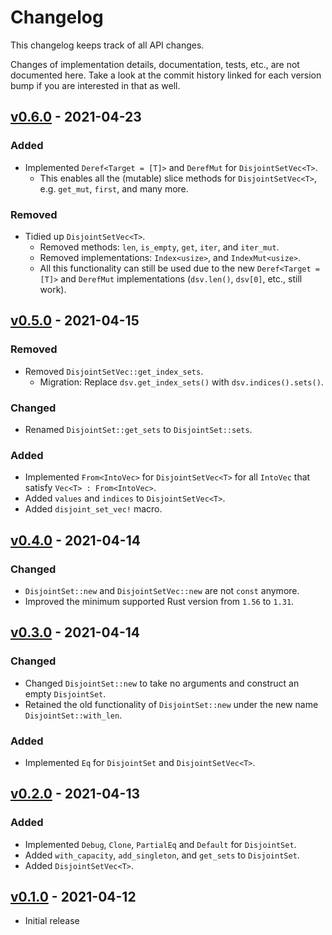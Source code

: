 # Changelog

This changelog keeps track of all API changes.

Changes of implementation details, documentation, tests, etc., are not documented here. Take a look at the commit history linked for each version bump if you are interested in that as well.

## [v0.6.0] - 2021-04-23

### Added
- Implemented `Deref<Target = [T]>` and `DerefMut` for `DisjointSetVec<T>`.
    - This enables all the (mutable) slice methods for `DisjointSetVec<T>`, e.g. `get_mut`, `first`, and many more.

### Removed
- Tidied up `DisjointSetVec<T>`.
    - Removed methods: `len`, `is_empty`, `get`, `iter`, and `iter_mut`.
    - Removed implementations: `Index<usize>`, and `IndexMut<usize>`.
    - All this functionality can still be used due to the new `Deref<Target = [T]>` and `DerefMut` implementations (`dsv.len()`, `dsv[0]`, etc., still work).




## [v0.5.0] - 2021-04-15

### Removed
- Removed `DisjointSetVec::get_index_sets`.
    - Migration: Replace `dsv.get_index_sets()` with `dsv.indices().sets()`.

### Changed
- Renamed `DisjointSet::get_sets` to `DisjointSet::sets`.

### Added
- Implemented `From<IntoVec>` for `DisjointSetVec<T>` for all `IntoVec` that satisfy `Vec<T> : From<IntoVec>`.
- Added `values` and `indices` to `DisjointSetVec<T>`.
- Added `disjoint_set_vec!` macro.

## [v0.4.0] - 2021-04-14

### Changed
- `DisjointSet::new` and `DisjointSetVec::new` are not `const` anymore. 
- Improved the minimum supported Rust version from `1.56` to `1.31`.


## [v0.3.0] - 2021-04-14

### Changed
- Changed `DisjointSet::new` to take no arguments and construct an empty `DisjointSet`. 
- Retained the old functionality of `DisjointSet::new` under the new name `DisjointSet::with_len`.

### Added
- Implemented `Eq` for `DisjointSet` and `DisjointSetVec<T>`.

## [v0.2.0] - 2021-04-13

### Added
- Implemented `Debug`, `Clone`, `PartialEq` and `Default` for `DisjointSet`.
- Added `with_capacity`, `add_singleton`, and `get_sets` to `DisjointSet`.  
- Added `DisjointSetVec<T>`.

## [v0.1.0] - 2021-04-12

- Initial release

[v0.1.0]: https://github.com/jogru0/disjoint/commit/15bb8dce2a5f33812fe237d19354a792612fd92c
[v0.2.0]: https://github.com/jogru0/disjoint/compare/v0.1.0...v0.2.0
[v0.3.0]: https://github.com/jogru0/disjoint/compare/v0.2.0...v0.3.0
[v0.4.0]: https://github.com/jogru0/disjoint/compare/v0.3.0...v0.4.0
[v0.5.0]: https://github.com/jogru0/disjoint/compare/v0.4.0...v0.5.0
[v0.6.0]: https://github.com/jogru0/disjoint/compare/v0.5.0...v0.6.0